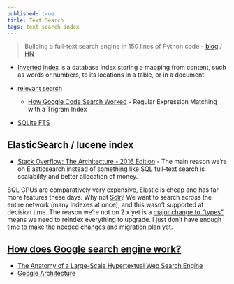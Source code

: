```yaml
---
published: true
title: Text Search
tags: text search index
---
```

> Building a full-text search engine in 150 lines of Python code - [blog](https://bart.degoe.de/building-a-full-text-search-engine-150-lines-of-code/) / [HN](https://news.ycombinator.com/item?id=26582109)

- [Inverted index](https://en.wikipedia.org/wiki/Inverted_index) is a database index storing a mapping from content, such as words or numbers, to its locations in a table, or in a document.
- [relevant search](https://livebook.manning.com/book/relevant-search/chapter-1/)
	- [How Google Code Search Worked](https://swtch.com/~rsc/regexp/regexp4.html) - Regular Expression Matching with a Trigram Index

- [SQLite FTS](https://www.sqlite.org/fts5.html)

## ElasticSearch / lucene index
- [Stack Overflow: The Architecture - 2016 Edition](https://nickcraver.com/blog/2016/02/17/stack-overflow-the-architecture-2016-edition/) - The main reason we’re on Elasticsearch instead of something like SQL full-text search is scalability and better allocation of money. 

SQL CPUs are comparatively very expensive, Elastic is cheap and has far more features these days. Why not [Solr](https://solr.apache.org/)? We want to search across the entire network (many indexes at once), and this wasn’t supported at decision time. The reason we’re not on 2.x yet is a [major change to “types”](https://github.com/elastic/elasticsearch/issues/8870) means we need to reindex everything to upgrade. I just don’t have enough time to make the needed changes and migration plan yet.

## [How does Google search engine work?](https://krazytech.com/technical-papers/how-does-google-search-engine-work)
- [The Anatomy of a Large-Scale Hypertextual Web Search Engine](http://infolab.stanford.edu/~backrub/google.html)
- [Google Architecture](http://highscalability.com/google-architecture)
